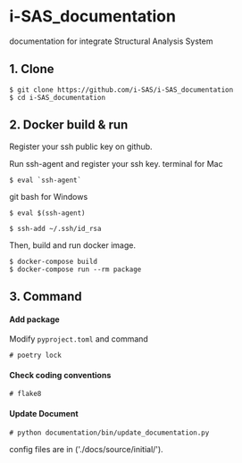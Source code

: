 # i-SAS_documentation
documentation for integrate Structural Analysis System

## 1. Clone
```
$ git clone https://github.com/i-SAS/i-SAS_documentation
$ cd i-SAS_documentation
```

## 2. Docker build & run
Register your ssh public key on github.

Run ssh-agent and register your ssh key.
terminal for Mac
```
$ eval `ssh-agent`
```
git bash for Windows
```
$ eval $(ssh-agent)
```
```
$ ssh-add ~/.ssh/id_rsa
```
Then, build and run docker image.
```
$ docker-compose build
$ docker-compose run --rm package
```

## 3. Command
#### Add package
Modify `pyproject.toml` and command
```
# poetry lock
```

#### Check coding conventions
```
# flake8
```

#### Update Document
```
# python documentation/bin/update_documentation.py
```
config files are in ('./docs/source/initial/').
